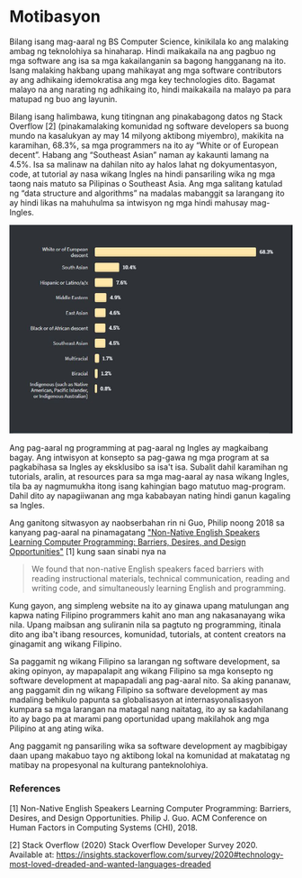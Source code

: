# Motibasyon

Bilang isang mag-aaral ng BS Computer Science, kinikilala ko ang malaking ambag ng teknolohiya sa hinaharap. Hindi maikakaila na ang pagbuo ng mga software ang isa sa mga kakailanganin sa bagong hangganang na ito. Isang malaking hakbang upang mahikayat ang mga software contributors ay ang adhikaing idemokratisa ang mga key technologies dito. Bagamat malayo na ang narating ng adhikaing ito, hindi maikakaila na malayo pa para matupad ng buo ang layunin.

Bilang isang halimbawa, kung titingnan ang pinakabagong datos ng Stack Overflow [2] (pinakamalaking komunidad ng software developers sa buong mundo na kasalukyan ay may 14 milyong aktibong miyembro), makikita na karamihan, 68.3%, sa mga programmers na ito ay “White or of European decent”. Habang ang “Southeast Asian” naman ay kakaunti lamang na 4.5%. Isa sa malinaw na dahilan nito ay halos lahat ng dokyumentasyon, code, at tutorial ay nasa wikang Ingles na hindi pansariling wika ng mga taong nais matuto sa Pilipinas o Southeast Asia. Ang mga salitang katulad ng “data structure and algorithms” na madalas mabanggit sa larangang ito ay hindi likas na mahuhulma sa intwisyon ng mga hindi mahusay mag-Ingles.

![Stackoverflow insights](graph.jpg)

Ang pag-aaral ng programming at pag-aaral ng Ingles ay magkaibang bagay. Ang intwisyon at konsepto sa pag-gawa ng mga program at sa pagkabihasa sa Ingles ay eksklusibo sa isa't isa. Subalit dahil karamihan ng tutorials, aralin, at resources para sa mga mag-aaral ay nasa wikang Ingles, tila ba ay nagmumukha itong isang kahingian bago matutuo mag-program. Dahil dito ay napagiiwanan ang mga kababayan nating hindi ganun kagaling sa Ingles.

Ang ganitong sitwasyon ay naobserbahan rin ni Guo, Philip noong 2018 sa kanyang pag-aaral na pinamagatang ["Non-Native English Speakers Learning Computer
Programming: Barriers, Desires, and Design Opportunities"](https://pg.ucsd.edu/publications/non-native-english-speakers-learning-programming_CHI-2018.pdf) [1] kung saan sinabi nya na

> We found that
> non-native English speakers faced barriers with reading instructional materials, technical communication, reading and
> writing code, and simultaneously learning English and programming.

Kung gayon, ang simpleng website na ito ay ginawa upang matulungan ang kapwa nating Filipino programmers kahit ano man ang nakasanayang wika nila. Upang maibsan ang suliranin nila sa pagtuto ng programming, itinala dito ang iba't ibang resources, komunidad, tutorials, at content creators na ginagamit ang wikang Filipino.

Sa paggamit ng wikang Filipino sa larangan ng software development, sa aking opinyon, ay mapapalapit ang wikang Filipino sa mga konsepto ng software development at mapapadali ang pag-aaral nito. Sa aking pananaw, ang paggamit din ng wikang Filipino sa software development ay mas madaling behikulo papunta sa globalisasyon at internasyonalisasyon kumpara sa mga larangan na matagal nang naitatag, ito ay sa kadahilanang ito ay bago pa at marami pang oportunidad upang makilahok ang mga Pilipino at ang ating wika.

Ang paggamit ng pansariling wika sa software development ay magbibigay daan upang makabuo tayo ng aktibong lokal na komunidad at makatatag ng matibay na propesyonal na kulturang panteknolohiya.

### References

[1] Non-Native English Speakers Learning Computer Programming: Barriers, Desires, and Design Opportunities. Philip J. Guo. ACM Conference on Human Factors in Computing Systems (CHI), 2018.

[2] Stack Overflow (2020) Stack Overflow Developer Survey 2020. Available at: https://insights.stackoverflow.com/survey/2020#technology-most-loved-dreaded-and-wanted-languages-dreaded
